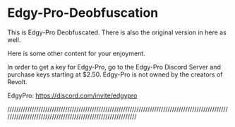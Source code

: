 # Edgy-Pro-Deobfuscation

This is Edgy-Pro Deobfuscated. There is also the original version in here as well.

Here is some other content for your enjoyment.

In order to get a key for Edgy-Pro, go to the Edgy-Pro Discord Server and purchase keys starting at $2.50. Edgy-Pro is not owned by the creators of Revolt. 

EdgyPro: https://discord.com/invite/edgypro

/////////////////////////////////////////////////////////////////////////////////////////////////////////////////////////////////////////////////////////////
